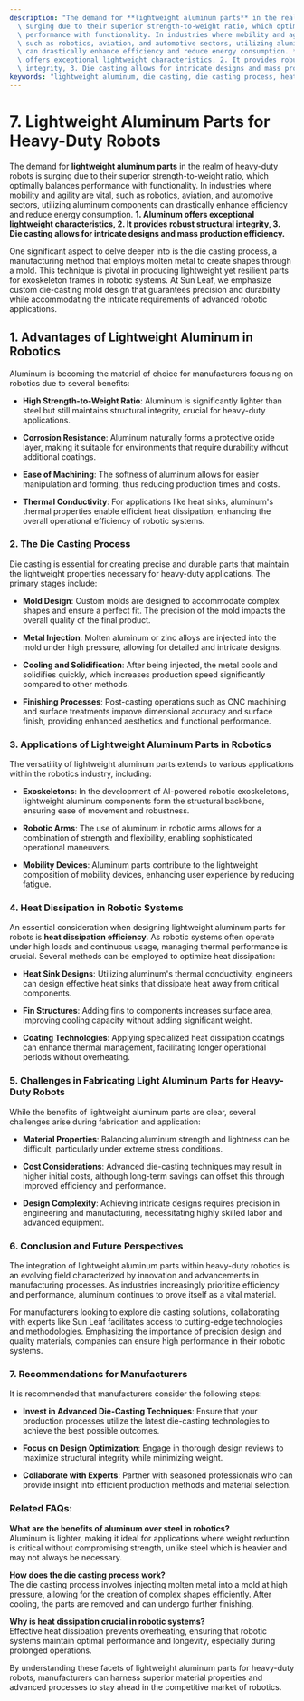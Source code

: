 ```yaml
---
description: "The demand for **lightweight aluminum parts** in the realm of heavy-duty robots is\
  \ surging due to their superior strength-to-weight ratio, which optimally balances\
  \ performance with functionality. In industries where mobility and agility are vital,\
  \ such as robotics, aviation, and automotive sectors, utilizing aluminum components\
  \ can drastically enhance efficiency and reduce energy consumption. **1. Aluminum\
  \ offers exceptional lightweight characteristics, 2. It provides robust structural\
  \ integrity, 3. Die casting allows for intricate designs and mass production efficiency.**"
keywords: "lightweight aluminum, die casting, die casting process, heat dissipation efficiency"
---
```

# 7. Lightweight Aluminum Parts for Heavy-Duty Robots

The demand for **lightweight aluminum parts** in the realm of heavy-duty robots is surging due to their superior strength-to-weight ratio, which optimally balances performance with functionality. In industries where mobility and agility are vital, such as robotics, aviation, and automotive sectors, utilizing aluminum components can drastically enhance efficiency and reduce energy consumption. **1. Aluminum offers exceptional lightweight characteristics, 2. It provides robust structural integrity, 3. Die casting allows for intricate designs and mass production efficiency.**

One significant aspect to delve deeper into is the die casting process, a manufacturing method that employs molten metal to create shapes through a mold. This technique is pivotal in producing lightweight yet resilient parts for exoskeleton frames in robotic systems. At Sun Leaf, we emphasize custom die-casting mold design that guarantees precision and durability while accommodating the intricate requirements of advanced robotic applications.

## **1. Advantages of Lightweight Aluminum in Robotics**

Aluminum is becoming the material of choice for manufacturers focusing on robotics due to several benefits:

- **High Strength-to-Weight Ratio**: Aluminum is significantly lighter than steel but still maintains structural integrity, crucial for heavy-duty applications.
  
- **Corrosion Resistance**: Aluminum naturally forms a protective oxide layer, making it suitable for environments that require durability without additional coatings.
  
- **Ease of Machining**: The softness of aluminum allows for easier manipulation and forming, thus reducing production times and costs.
  
- **Thermal Conductivity**: For applications like heat sinks, aluminum's thermal properties enable efficient heat dissipation, enhancing the overall operational efficiency of robotic systems.

### **2. The Die Casting Process**

Die casting is essential for creating precise and durable parts that maintain the lightweight properties necessary for heavy-duty applications. The primary stages include:

- **Mold Design**: Custom molds are designed to accommodate complex shapes and ensure a perfect fit. The precision of the mold impacts the overall quality of the final product.
  
- **Metal Injection**: Molten aluminum or zinc alloys are injected into the mold under high pressure, allowing for detailed and intricate designs.
  
- **Cooling and Solidification**: After being injected, the metal cools and solidifies quickly, which increases production speed significantly compared to other methods.
  
- **Finishing Processes**: Post-casting operations such as CNC machining and surface treatments improve dimensional accuracy and surface finish, providing enhanced aesthetics and functional performance.

### **3. Applications of Lightweight Aluminum Parts in Robotics**

The versatility of lightweight aluminum parts extends to various applications within the robotics industry, including:

- **Exoskeletons**: In the development of AI-powered robotic exoskeletons, lightweight aluminum components form the structural backbone, ensuring ease of movement and robustness.
  
- **Robotic Arms**: The use of aluminum in robotic arms allows for a combination of strength and flexibility, enabling sophisticated operational maneuvers.
  
- **Mobility Devices**: Aluminum parts contribute to the lightweight composition of mobility devices, enhancing user experience by reducing fatigue.

### **4. Heat Dissipation in Robotic Systems**

An essential consideration when designing lightweight aluminum parts for robots is **heat dissipation efficiency**. As robotic systems often operate under high loads and continuous usage, managing thermal performance is crucial. Several methods can be employed to optimize heat dissipation:

- **Heat Sink Designs**: Utilizing aluminum's thermal conductivity, engineers can design effective heat sinks that dissipate heat away from critical components.
  
- **Fin Structures**: Adding fins to components increases surface area, improving cooling capacity without adding significant weight.
  
- **Coating Technologies**: Applying specialized heat dissipation coatings can enhance thermal management, facilitating longer operational periods without overheating.

### **5. Challenges in Fabricating Light Aluminum Parts for Heavy-Duty Robots**

While the benefits of lightweight aluminum parts are clear, several challenges arise during fabrication and application:

- **Material Properties**: Balancing aluminum strength and lightness can be difficult, particularly under extreme stress conditions.
  
- **Cost Considerations**: Advanced die-casting techniques may result in higher initial costs, although long-term savings can offset this through improved efficiency and performance.
  
- **Design Complexity**: Achieving intricate designs requires precision in engineering and manufacturing, necessitating highly skilled labor and advanced equipment.

### **6. Conclusion and Future Perspectives**

The integration of lightweight aluminum parts within heavy-duty robotics is an evolving field characterized by innovation and advancements in manufacturing processes. As industries increasingly prioritize efficiency and performance, aluminum continues to prove itself as a vital material.

For manufacturers looking to explore die casting solutions, collaborating with experts like Sun Leaf facilitates access to cutting-edge technologies and methodologies. Emphasizing the importance of precision design and quality materials, companies can ensure high performance in their robotic systems.

### **7. Recommendations for Manufacturers**

It is recommended that manufacturers consider the following steps:

- **Invest in Advanced Die-Casting Techniques**: Ensure that your production processes utilize the latest die-casting technologies to achieve the best possible outcomes.
  
- **Focus on Design Optimization**: Engage in thorough design reviews to maximize structural integrity while minimizing weight.
  
- **Collaborate with Experts**: Partner with seasoned professionals who can provide insight into efficient production methods and material selection.

### **Related FAQs:**

**What are the benefits of aluminum over steel in robotics?**  
Aluminum is lighter, making it ideal for applications where weight reduction is critical without compromising strength, unlike steel which is heavier and may not always be necessary.

**How does the die casting process work?**  
The die casting process involves injecting molten metal into a mold at high pressure, allowing for the creation of complex shapes efficiently. After cooling, the parts are removed and can undergo further finishing.

**Why is heat dissipation crucial in robotic systems?**  
Effective heat dissipation prevents overheating, ensuring that robotic systems maintain optimal performance and longevity, especially during prolonged operations.  

By understanding these facets of lightweight aluminum parts for heavy-duty robots, manufacturers can harness superior material properties and advanced processes to stay ahead in the competitive market of robotics.
